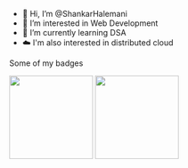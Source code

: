 - 👋 Hi, I’m @ShankarHalemani
- 👀 I’m interested in Web Development
- 🌱 I’m currently learning DSA
- ☁️ I'm also interested in distributed cloud

Some of my badges
<!---
ShankarHalemani/ShankarHalemani is a ✨ special ✨ repository because its `README.md` (this file) appears on your GitHub profile.
You can click the Preview link to take a look at your changes.
--->
<p float="left">
  <a href="https://learn.microsoft.com/en-us/training/achievements/learn.languages.dotnet-microservices.badge?username=ShankarlingHalemani-1747&sharingId=5092E4938DC375FB"><img src="https://user-images.githubusercontent.com/83766342/229935968-0e27736b-135c-4ab6-ae4a-ef4adba42241.svg" width="150" /></a>
<a href="https://www.credly.com/badges/474d2a46-dd19-476f-8f24-8dfc6a3a516b"><img src="https://user-images.githubusercontent.com/83766342/229896472-5b2f33fa-2462-4d01-bb62-b795eea2f620.png" width="150" /></a>
</p>

